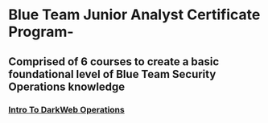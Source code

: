 # Blue Team Junior Analyst Certificate Program-
## Comprised of 6 courses to create a basic foundational level of Blue Team Security Operations knowledge
### [Intro To DarkWeb Operations](https://github.com/alejandro-garf/Blue-Team-Junior-Analyst/blob/main/Intro%20to%20DarkWeb%20Operations/README.md)

